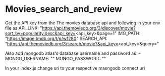 # Movies_search_and_review
Get the API key from the The movies database api and following in your env file as 
API_LINK: "https://api.themoviedb.org/3/discover/movie?sort_by=popularity.desc&api_key=<api_key>&page=1"
IMG_PATH: "https://image.tmdb.org/t/p/w1280"
SEARCH_API: "https://api.themoviedb.org/3/search/movie?&api_key=<api_key>&query="

Also add mongodb atlas's database username and password as :- 
MONGO_USERNAME: "<username>"
MONGO_PASSWORD: "<password>"
  
  
 In your index.js change uri to your respective maongodb connect uri
